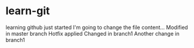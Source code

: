 # learn-git
learning github
just started
I'm going to change the file content...
Modified in master branch
Hotfix applied
Changed in branch1
Another change in branch1